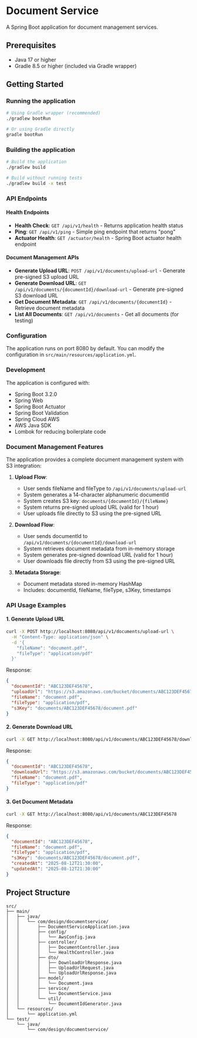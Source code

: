 # Document Service

A Spring Boot application for document management services.

## Prerequisites

- Java 17 or higher
- Gradle 8.5 or higher (included via Gradle wrapper)

## Getting Started

### Running the application

```bash
# Using Gradle wrapper (recommended)
./gradlew bootRun

# Or using Gradle directly
gradle bootRun
```

### Building the application

```bash
# Build the application
./gradlew build

# Build without running tests
./gradlew build -x test
```

### API Endpoints

#### Health Endpoints
- **Health Check**: `GET /api/v1/health` - Returns application health status
- **Ping**: `GET /api/v1/ping` - Simple ping endpoint that returns "pong"
- **Actuator Health**: `GET /actuator/health` - Spring Boot actuator health endpoint

#### Document Management APIs
- **Generate Upload URL**: `POST /api/v1/documents/upload-url` - Generate pre-signed S3 upload URL
- **Generate Download URL**: `GET /api/v1/documents/{documentId}/download-url` - Generate pre-signed S3 download URL
- **Get Document Metadata**: `GET /api/v1/documents/{documentId}` - Retrieve document metadata
- **List All Documents**: `GET /api/v1/documents` - Get all documents (for testing)

### Configuration

The application runs on port 8080 by default. You can modify the configuration in `src/main/resources/application.yml`.

### Development

The application is configured with:
- Spring Boot 3.2.0
- Spring Web
- Spring Boot Actuator
- Spring Boot Validation
- Spring Cloud AWS
- AWS Java SDK
- Lombok for reducing boilerplate code

### Document Management Features

The application provides a complete document management system with S3 integration:

1. **Upload Flow**:
   - User sends fileName and fileType to `/api/v1/documents/upload-url`
   - System generates a 14-character alphanumeric documentId
   - System creates S3 key: `documents/{documentId}/{fileName}`
   - System returns pre-signed upload URL (valid for 1 hour)
   - User uploads file directly to S3 using the pre-signed URL

2. **Download Flow**:
   - User sends documentId to `/api/v1/documents/{documentId}/download-url`
   - System retrieves document metadata from in-memory storage
   - System generates pre-signed download URL (valid for 1 hour)
   - User downloads file directly from S3 using the pre-signed URL

3. **Metadata Storage**:
   - Document metadata stored in-memory HashMap
   - Includes: documentId, fileName, fileType, s3Key, timestamps

### API Usage Examples

#### 1. Generate Upload URL
```bash
curl -X POST http://localhost:8080/api/v1/documents/upload-url \
  -H "Content-Type: application/json" \
  -d '{
    "fileName": "document.pdf",
    "fileType": "application/pdf"
  }'
```

Response:
```json
{
  "documentId": "ABC123DEF45678",
  "uploadUrl": "https://s3.amazonaws.com/bucket/documents/ABC123DEF45678/document.pdf?...",
  "fileName": "document.pdf",
  "fileType": "application/pdf",
  "s3Key": "documents/ABC123DEF45678/document.pdf"
}
```

#### 2. Generate Download URL
```bash
curl -X GET http://localhost:8080/api/v1/documents/ABC123DEF45678/download-url
```

Response:
```json
{
  "documentId": "ABC123DEF45678",
  "downloadUrl": "https://s3.amazonaws.com/bucket/documents/ABC123DEF45678/document.pdf?...",
  "fileName": "document.pdf",
  "fileType": "application/pdf"
}
```

#### 3. Get Document Metadata
```bash
curl -X GET http://localhost:8080/api/v1/documents/ABC123DEF45678
```

Response:
```json
{
  "documentId": "ABC123DEF45678",
  "fileName": "document.pdf",
  "fileType": "application/pdf",
  "s3Key": "documents/ABC123DEF45678/document.pdf",
  "createdAt": "2025-08-12T21:30:00",
  "updatedAt": "2025-08-12T21:30:00"
}
```

## Project Structure

```
src/
├── main/
│   ├── java/
│   │   └── com/design/documentservice/
│   │       ├── DocumentServiceApplication.java
│   │       ├── config/
│   │       │   └── AwsConfig.java
│   │       ├── controller/
│   │       │   ├── DocumentController.java
│   │       │   └── HealthController.java
│   │       ├── dto/
│   │       │   ├── DownloadUrlResponse.java
│   │       │   ├── UploadUrlRequest.java
│   │       │   └── UploadUrlResponse.java
│   │       ├── model/
│   │       │   └── Document.java
│   │       ├── service/
│   │       │   └── DocumentService.java
│   │       └── util/
│   │           └── DocumentIdGenerator.java
│   └── resources/
│       └── application.yml
└── test/
    └── java/
        └── com/design/documentservice/
```

